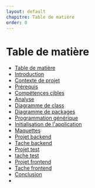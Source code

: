 ```yaml
---
layout: default
chapitre: Table de matière
order: 0
---
```


# Table de matière
- [Table de matière]()
- [Introduction](#introduction)
- [Contexte de projet](#contexte-de-projet)
- [Prérequis](#prérequis)
- [Compétences cibles](#compétences-cibles)
- [Analyse](#analyse)
- [Diagramme de class](#diagramme-de-class)
- [Diagramme de packages](#diagramme-de-packages)
- [Programmation générique](#programmation-générique)
- [Initialisation de l'application](#initialisation-de-lapplication)
- [Maquettes](#maquettes)
- [Projet backend](#projet-backend)
- [Tache backend](#tache-backend)
- [Projet test](#projet-test)
- [tache test](#tache-test)
- [Projet frontend](#projet-frontend)
- [Tache frontend](#tache-frontend)
- [Conclusion](#conclusion)
- 
  
<!-- new slide -->
